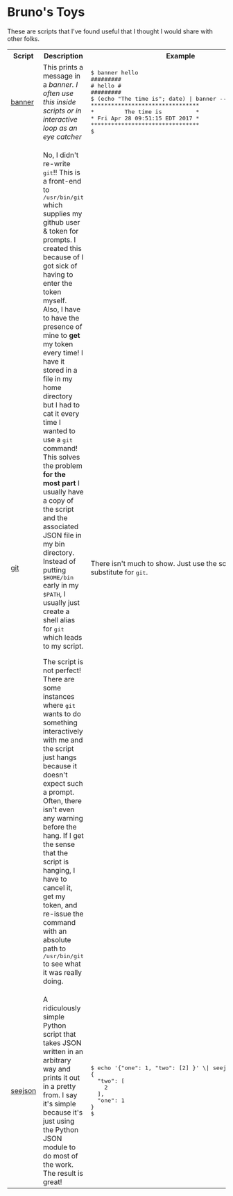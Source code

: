 # Bruno's Toys

These are scripts that I've found useful that I thought I would share with other folks.

<table>
<tr><th>Script</th><th>Description</th><th>Example</th></tr>

<tr><td><a href="https://github.ibm.com/pfuntner/toys/blob/master/banner">banner</a></td><td>This prints a message in a <span style="font-style: italic">banner</spam>.  I often use this inside scripts or in interactive loop as an <span style="font-style: italic">eye catcher</span></td><td><pre>
$ banner hello
#########
# hello #
#########
$ (echo "The time is"; date) | banner --center -c '*'
********************************
*         The time is          *
* Fri Apr 28 09:51:15 EDT 2017 *
********************************
$
</pre></td></tr>

<tr><td><a href="https://github.ibm.com/pfuntner/toys/blob/master/git">git</a></td><td><p>No, I didn't re-write <tt>git</tt>!!  This is a front-end to <tt>/usr/bin/git</tt> which supplies my github user & token for prompts.  I created this because of I got sick of having to enter the token myself.  Also, I have to have the presence of mine to <b>get</b> my token every time!  I have it stored in a file in my home directory but I had to cat it every time I wanted to use a <tt>git</tt> command!  This solves the problem <b>for the most part</b>  I usually have a copy of the script and the associated JSON file in my bin directory.  Instead of putting <tt>$HOME/bin</tt> early in my <tt>$PATH</tt>, I usually just create a shell alias for <tt>git</tt> which leads to my script.</p>
<p>The script is not perfect!  There are some instances where <tt>git</tt> wants to do something interactively with me and the script just hangs because it doesn't expect such a prompt.  Often, there isn't even any warning before the hang.  If I get the sense that the script is hanging, I have to cancel it, get my token, and re-issue the command with an absolute path to <tt>/usr/bin/git</tt> to see what it was really doing.</td><td>There isn't much to show.  Just use the script as a substitute for <tt>git</tt>.</td></tr>
<tr><td><a href="https://github.ibm.com/pfuntner/toys/blob/master/seejson">seejson</a></td><td>A ridiculously simple Python script that takes JSON written in an arbitrary way and prints it out in a pretty from.  I say it's simple because it's just using the Python JSON module to do most of the work.  The result is great!</td><td>
<pre>
$ echo '{"one": 1, "two": [2] }' \| seejson
{
  "two": [
    2
  ],
  "one": 1
}
$
</pre>
</td></tr>
</table>
